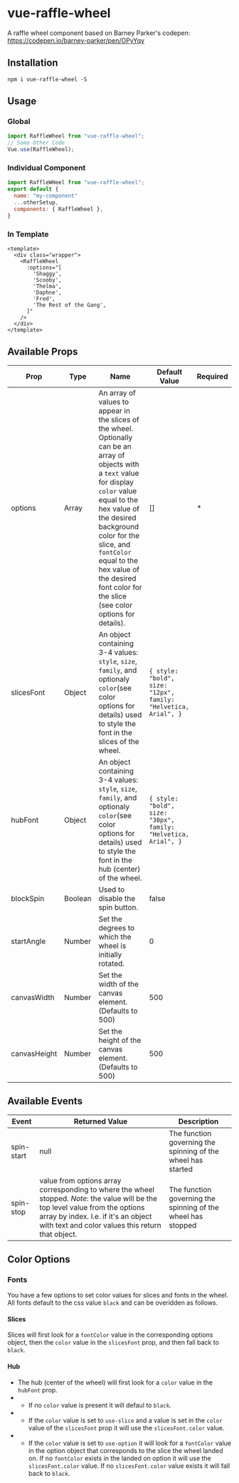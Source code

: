 # vue-raffle-wheel

A raffle wheel component based on Barney Parker's codepen: https://codepen.io/barney-parker/pen/OPyYqy

## Installation

`npm i vue-raffle-wheel -S`

## Usage

### Global

```js
import RaffleWheel from "vue-raffle-wheel";
// Some Other Code
Vue.use(RaffleWheel);
```

### Individual Component

```js
import RaffleWHeel from "vue-raffle-wheel";
export default {
  name: "my-component"
  ...otherSetup,
  components: { RaffleWheel },
}
```

### In Template

```vue
<template>
  <div class="wrapper">
    <RaffleWheel
      :options="[
        'Shaggy',
        'Scooby',
        'Thelma',
        'Daphne',
        'Fred',
        'The Rest of the Gang',
      ]"
    />
  </div>
</template>
```

## Available Props

| Prop         | Type    | Name                                                                                                                                                                                                                                                                                                                               | Default Value                                                  | Required |
| ------------ | ------- | ---------------------------------------------------------------------------------------------------------------------------------------------------------------------------------------------------------------------------------------------------------------------------------------------------------------------------------- | -------------------------------------------------------------- | -------- |
| options      | Array   | An array of values to appear in the slices of the wheel. Optionally can be an array of objects with a `text` value for display `color` value equal to the hex value of the desired background color for the slice, and `fontColor` equal to the hex value of the desired font color for the slice (see color options for details). | []                                                             | \*       |
| slicesFont   | Object  | An object containing 3-4 values: `style`, `size`, `family`, and optionaly `color`(see color options for details) used to style the font in the slices of the wheel.                                                                                                                                                                | `{ style: "bold", size: "12px", family: "Helvetica, Arial", }` |          |
| hubFont      | Object  | An object containing 3-4 values: `style`, `size`, `family`, and optionaly `color`(see color options for details) used to style the font in the hub (center) of the wheel.                                                                                                                                                          | `{ style: "bold", size: "30px", family: "Helvetica, Arial", }` |          |
| blockSpin    | Boolean | Used to disable the spin button.                                                                                                                                                                                                                                                                                                   | false                                                          |          |
| startAngle   | Number  | Set the degrees to which the wheel is initially rotated.                                                                                                                                                                                                                                                                           | 0                                                              |          |
| canvasWidth  | Number  | Set the width of the canvas element. (Defaults to 500)                                                                                                                                                                                                                                                                             | 500                                                            |          |
| canvasHeight | Number  | Set the height of the canvas element. (Defaults to 500)                                                                                                                                                                                                                                                                            | 500                                                            |          |

## Available Events

| Event      | Returned Value                                                                                                                                                                                                               | Description                                                  |
| ---------- | ---------------------------------------------------------------------------------------------------------------------------------------------------------------------------------------------------------------------------- | ------------------------------------------------------------ |
| spin-start | null                                                                                                                                                                                                                         | The function governing the spinning of the wheel has started |
| spin-stop  | value from options array corresponding to where the wheel stopped. _Note_: the value will be the top level value from the options array by index. I.e. if it's an object with text and color values this return that object. | The function governing the spinning of the wheel has stopped |

## Color Options

### Fonts

You have a few options to set color values for slices and fonts in the wheel. All fonts default to the css value `black` and can be overidden as follows.

#### Slices

Slices will first look for a `fontColor` value in the corresponding options object, then the `color` value in the `slicesFont` prop, and then fall back to `black`.

#### Hub

- The hub (center of the wheel) will first look for a `color` value in the `hubFont` prop.
- - If no `color` value is present it will defaul to `black`.
- - If the `color` value is set to `use-slice` and a value is set in the `color` value of the `slicesFont` prop it will use the `slicesFont.color` value.
- - If the `color` value is set to `use-option` it will look for a `fontColor` value in the option object that corresponds to the slice the wheel landed on. If no `fontColor` exists in the landed on option it will use the `slicesFont.color` value. If no `slicesFont.color` value exists it will fall back to `black`.
